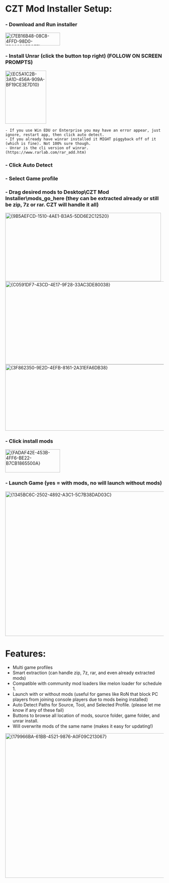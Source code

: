 # CZT Mod Installer Setup:
### - Download and Run installer
<img width="174" height="41" alt="{7EB16B48-08C8-4FFD-98D0-5B2268A55CE7}" src="https://github.com/user-attachments/assets/e7a5422c-d50a-44f9-9d7d-f1647d57bca0" />

### - Install Unrar (click the button top right) (FOLLOW ON SCREEN PROMPTS)
<img width="130" height="169" alt="{EC5A1C2B-3A1D-456A-909A-BF19CE3E7D10}" src="https://github.com/user-attachments/assets/979c31f1-9552-4a96-8f69-e2784c1623d4" />

    - If you use Win EDU or Enterprise you may have an error appear, just ignore, restart app, then click auto detect.
    - If you already have winrar installed it MIGHT piggyback off of it (which is fine). Not 100% sure though.
    - Unrar is the cli version of winrar. (https://www.rarlab.com/rar_add.htm)
    
### - Click Auto Detect
### - Select Game profile
### - Drag desired mods to Desktop\CZT Mod Installer\mods_go_here (they can be extracted already or still be zip, 7z or rar. CZT will handle it all)
<img width="495" height="218" alt="{9B5AEFCD-1510-4AE1-B3A5-5DD6E2C12520}" src="https://github.com/user-attachments/assets/51c7af1c-486f-40b8-bee4-705e7fcf5d36" />
<img width="736" height="264" alt="{C0591DF7-43CD-4E17-9F28-33AC3DE80038}" src="https://github.com/user-attachments/assets/113e5b5d-eb4a-485e-81ce-db6ffdb032b3" />
<img width="738" height="211" alt="{3F862350-9E2D-4EFB-8161-2A31EFA6DB38}" src="https://github.com/user-attachments/assets/2993f106-f080-4491-a0e0-7846efa30dfb" />

### - Click install mods
<img width="174" height="74" alt="{FADAF42E-453B-4FF6-BE22-B7CB1865500A}" src="https://github.com/user-attachments/assets/03a81e48-37ad-4bea-9ce3-1d1bdf7d7b7e" />

### - Launch Game (yes = with mods, no will launch without mods)
<img width="757" height="460" alt="{1345BC6C-2502-4892-A3C1-5C7B38DAD03C}" src="https://github.com/user-attachments/assets/3929d6e5-2851-4a44-a569-6e019b094d0f" />



# Features:
- Multi game profiles
- Smart extraction (can handle zip, 7z, rar, and even already extracted mods)
- Compatible with community mod loaders like melon loader for schedule 1.
- Launch with or without mods (useful for games like RoN that block PC players from joining console players due to mods being installed)
- Auto Detect Paths for Source, Tool, and Selected Profile. (please let me know if any of these fail)
- Buttons to browse all location of mods, source folder, game folder, and unrar install.
- Will overwrite mods of the same name (makes it easy for updating!)

<img width="762" height="460" alt="{179966BA-61BB-4521-9876-A0F09C213067}" src="https://github.com/user-attachments/assets/96e06fc8-5234-4445-bdd3-62d902bf4b3e" />
